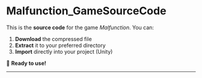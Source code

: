 # Malfunction_GameSourceCode

This is the **source code** for the game *Malfunction*. You can:  
1. **Download** the compressed file  
2. **Extract** it to your preferred directory  
3. **Import** directly into your project (Unity)  

🚀 **Ready to use!**  

---
